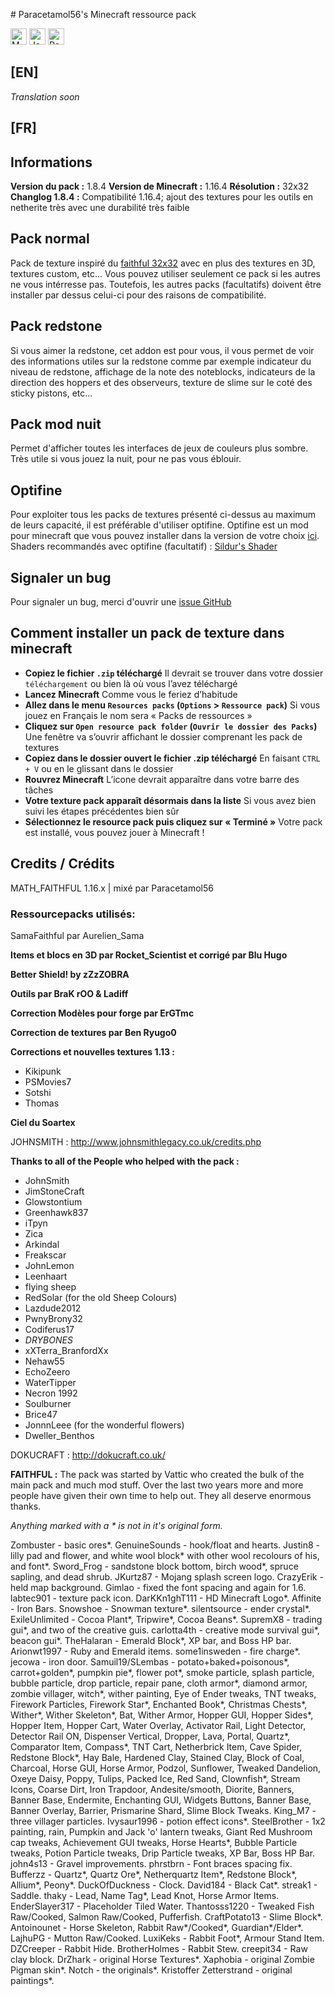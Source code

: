 # Paracetamol56's Minecraft ressource pack

<img alt="MC Version" height="26px" src="https://img.shields.io/badge/MC%20version-1.16.4-green?style=for-the-badge&logo=minecraft"/>
<img alt="Java" height="26px" src="https://img.shields.io/badge/Java-yellow?style=for-the-badge&logo=java"/>
<img alt="Resolution" height="26px" src="https://img.shields.io/badge/Resolution-32x32-blue?style=for-the-badge"/>

## [EN]

_Translation soon_

## [FR]

## Informations

**Version du pack :** 1.8.4
**Version de Minecraft :** 1.16.4
**Résolution :** 32x32
**Changlog 1.8.4 :** Compatibilité 1.16.4; ajout des textures pour les outils en netherite très avec une durabilité très faible

## Pack normal

Pack de texture inspiré du [faithful 32x32](https://faithful.team/tag/faithful/) avec en plus des textures en 3D, textures custom, etc... Vous pouvez utiliser seulement ce pack si les autres ne vous intérresse pas. Toutefois, les autres packs (facultatifs) doivent être installer par dessus celui-ci pour des raisons de compatibilité.

## Pack redstone

Si vous aimer la redstone, cet addon est pour vous, il vous permet de voir des informations utiles sur la redstone comme par exemple indicateur du niveau de redstone, affichage de la note des noteblocks, indicateurs de la direction des hoppers et des observeurs, texture de slime sur le coté des sticky pistons, etc...

## Pack mod nuit

Permet d'afficher toutes les interfaces de jeux de couleurs plus sombre. Très utile si vous jouez la nuit, pour ne pas vous éblouir.

## Optifine

Pour exploiter tous les packs de textures présenté ci-dessus au maximum de leurs capacité, il est préférable d'utiliser optifine. Optifine est un mod pour minecraft que vous pouvez installer dans la version de votre choix [ici](https://optifine.net/downloads). Shaders recommandés avec optifine (facultatif) : [Sildur's Shader](https://sildurs-shaders.github.io/)

## Signaler un bug

Pour signaler un bug, merci d'ouvrir une [issue GitHub](https://github.com/Paracetamol56/Paracetamol56_Minecraft-ressource-pack/issues)

## Comment installer un pack de texture dans minecraft

- **Copiez le fichier `.zip` téléchargé**
  Il devrait se trouver dans votre dossier `téléchargement` ou bien là où vous l’avez téléchargé
- **Lancez Minecraft**
  Comme vous le feriez d’habitude
- **Allez dans le menu `Resources packs` (`Options` > `Ressource pack`)**
  Si vous jouez en Français le nom sera « Packs de ressources »
- **Cliquez sur `Open resource pack folder` (`Ouvrir le dossier des Packs`)**
  Une fenêtre va s’ouvrir affichant le dossier comprenant les pack de textures
- **Copiez dans le dossier ouvert le fichier .zip téléchargé**
  En faisant `CTRL + V` ou en le glissant dans le dossier
- **Rouvrez Minecraft**
  L’icone devrait apparaître dans votre barre des tâches
- **Votre texture pack apparaît désormais dans la liste**
  Si vous avez bien suivi les étapes précédentes bien sûr
- **Sélectionnez le resource pack puis cliquez sur « Terminé »**
  Votre pack est installé, vous pouvez jouer à Minecraft !

## Credits / Crédits

MATH_FAITHFUL 1.16.x | mixé par Paracetamol56

### Ressourcepacks utilisés:

SamaFaithful par Aurelien_Sama

**Items et blocs en 3D par Rocket_Scientist et corrigé par Blu Hugo**

**Better Shield! by zZzZOBRA**

**Outils par BraK rOO & Ladiff**

**Correction Modèles pour forge par ErGTmc**

**Correction de textures par Ben Ryugo0**

**Corrections et nouvelles textures 1.13 :**

- Kikipunk
- PSMovies7
- Sotshi
- Thomas

**Ciel du Soartex**

JOHNSMITH : http://www.johnsmithlegacy.co.uk/credits.php

**Thanks to all of the People who helped with the pack :**

- JohnSmith
- JimStoneCraft
- Glowstontium
- Greenhawk837
- iTpyn
- Zica
- Arkindal
- Freakscar
- JohnLemon
- Leenhaart
- flying sheep
- RedSolar (for the old Sheep Colours)
- Lazdude2012
- PwnyBrony32
- Codiferus17
- _DRYBONES_
- xXTerra_BranfordXx
- Nehaw55
- EchoZeero
- WaterTipper
- Necron 1992
- Soulburner
- Brice47
- JonnnLeee (for the wonderful flowers)
- Dweller_Benthos

DOKUCRAFT : http://dokucraft.co.uk/

**FAITHFUL :** The pack was started by Vattic who created the bulk of the main pack and much mod stuff. Over the last two years more and more people have given their own time to help out. They all deserve enormous thanks.

_Anything marked with a \* is not in it's original form._

Zombuster - basic ores*.
GenuineSounds - hook/float and hearts.
Justin8 - lilly pad and flower, and white wool block* with other wool recolours of his, and font*.
Sword_Frog - sandstone block bottom, birch wood*, spruce sapling, and dead shrub.
JKurtz87 - Mojang splash screen logo.
CrazyErik - held map background.
Gimlao - fixed the font spacing and again for 1.6.
labtec901 - texture pack icon.
DarKKn1ghT111 - HD Minecraft Logo*.
Affinite - Iron Bars.
Snowshoe - Snowman texture*.
silentsource - ender crystal*.
ExileUnlimited - Cocoa Plant*, Tripwire*, Cocoa Beans*.
SupremX8 - trading gui*, and two of the creative guis.
carlotta4th - creative mode survival gui*, beacon gui*.
TheHalaran - Emerald Block*, XP bar, and Boss HP bar.
Arionwt1997 - Ruby and Emerald items.
some1insweden - fire charge*.
jecowa - iron door.
Samuil19/SLembas - potato+baked+poisonous*, carrot+golden*, pumpkin pie*, flower pot*, smoke particle, splash particle, bubble particle, drop particle, repair pane, cloth armor*, diamond armor, zombie villager, witch*, wither painting, Eye of Ender tweaks, TNT tweaks, Firework Particles, Firework Star*, Enchanted Book*, Christmas Chests*, Wither*, Wither Skeleton*, Bat, Wither Armor, Hopper GUI, Hopper Sides*, Hopper Item, Hopper Cart, Water Overlay, Activator Rail, Light Detector, Detector Rail ON, Dispenser Vertical, Dropper, Lava, Portal, Quartz*, Comparator Item, Compass*, TNT Cart, Netherbrick Item, Cave Spider, Redstone Block*, Hay Bale, Hardened Clay, Stained Clay, Block of Coal, Charcoal, Horse GUI, Horse Armor, Podzol, Sunflower, Tweaked Dandelion, Oxeye Daisy, Poppy, Tulips, Packed Ice, Red Sand, Clownfish*, Stream Icons, Coarse Dirt, Iron Trapdoor, Andesite/smooth, Diorite, Banners, Banner Base, Endermite, Enchanting GUI, Widgets Buttons, Banner Base, Banner Overlay, Barrier, Prismarine Shard, Slime Block Tweaks.
King_M7 - three villager particles.
Ivysaur1996 - potion effect icons*.
SteelBrother - 1x2 painting, rain, Pumpkin and Jack 'o' lantern tweaks, Giant Red Mushroom cap tweaks, Achievement GUI tweaks, Horse Hearts*, Bubble Particle tweaks, Potion Particle tweaks, Drip Particle tweaks, XP Bar, Boss HP Bar.
john4s13 - Gravel improvements.
phrstbrn - Font braces spacing fix.
Bufferzz - Quartz*, Quartz Ore*, Netherquartz Item*, Redstone Block*, Allium*, Peony*.
DuckOfDuckness - Clock.
David184 - Black Cat*.
streak1 - Saddle.
thaky - Lead, Name Tag*, Lead Knot, Horse Armor Items.
EnderSlayer317 - Placeholder Tiled Water.
Thantosss1220 - Tweaked Fish Raw/Cooked, Salmon Raw/Cooked, Pufferfish.
CraftPotato13 - Slime Block*.
Antoinounet - Horse Skeleton, Rabbit Raw*/Cooked*, Guardian*/Elder*.
LajhuPG - Mutton Raw/Cooked.
LuxiKeks - Rabbit Foot*, Armour Stand Item.
DZCreeper - Rabbit Hide.
BrotherHolmes - Rabbit Stew.
creepit34 - Raw clay block.
DrZhark - original Horse Textures*.
Xaphobia - original Zombie Pigman skin*.
Notch - the originals*.
Kristoffer Zetterstrand - original paintings\*.
